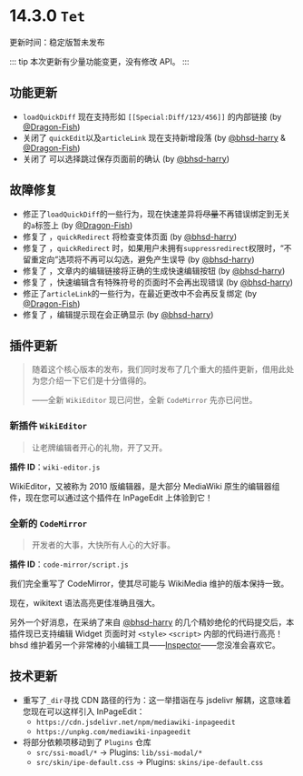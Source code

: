 # 14.3.0 `Tet`

更新时间：稳定版暂未发布

::: tip
本次更新有少量功能变更，没有修改 API。
:::

## 功能更新

- `loadQuickDiff` 现在支持形如 `[[Special:Diff/123/456]]` 的内部链接 (by [@Dragon-Fish](https://github.com/Dragon-Fish))
- 关闭了 <issues id="137" /> `quickEdit`以及`articleLink` 现在支持新增段落 (by [@bhsd-harry](https://github.com/bhsd-harry) & [@Dragon-Fish](https://github.com/Dragon-Fish))
- 关闭了 <issues id="145" /> 可以选择跳过保存页面前的确认 (by [@bhsd-harry](https://github.com/bhsd-harry))

## 故障修复

- 修正了`loadQuickDiff`的一些行为，现在快速差异将~~尽量~~不再错误绑定到无关的`a`标签上 (by [@Dragon-Fish](https://github.com/Dragon-Fish))
- 修复了 <issues id="127" />，`quickRedirect` 将检查变体页面 (by [@bhsd-harry](https://github.com/bhsd-harry))
- 修复了 <issues id="161" />，`quickRedirect` 时，如果用户未拥有`suppressredirect`权限时，“不留重定向”选项将不再可以勾选，避免产生误导 (by [@bhsd-harry](https://github.com/bhsd-harry))
- 修复了 <issues id="163" />，文章内的编辑链接将正确的生成快速编辑按钮 (by [@bhsd-harry](https://github.com/bhsd-harry))
- 修复了 <issues id="150" />，快速编辑含有特殊符号的页面时不会再出现错误 (by [@bhsd-harry](https://github.com/bhsd-harry))
- 修正了`articleLink`的一些行为，在最近更改中不会再反复绑定 (by [@Dragon-Fish](https://github.com/Dragon-Fish))
- 修复了 <issues id="177" />，编辑提示现在会正确显示 (by [@bhsd-harry](https://github.com/bhsd-harry))

## 插件更新

> 随着这个核心版本的发布，我们同时发布了几个重大的插件更新，借用此处为您介绍一下它们是十分值得的。
>
> ——全新 `WikiEditor` 现已问世，全新 `CodeMirror` 先亦已问世。

### 新插件 `WikiEditor`

> 让老牌编辑者开心的礼物，开了又开。

**插件 ID**：`wiki-editor.js`

WikiEditor，又被称为 2010 版编辑器，是大部分 MediaWiki 原生的编辑器组件，现在您可以通过这个插件在 InPageEdit 上体验到它！

### 全新的 `CodeMirror`

> 开发者的大事，大快所有人心的大好事。

**插件 ID**：`code-mirror/script.js`

我们完全重写了 CodeMirror，使其尽可能与 WikiMedia 维护的版本保持一致。

现在，wikitext 语法高亮更佳准确且强大。

另外一个好消息，在采纳了来自 [@bhsd-harry](https://github.com/bhsd-harry) 的几个精妙绝伦的代码提交后，本插件现已支持编辑 Widget 页面时对 `<style>` `<script>` 内部的代码进行高亮！bhsd 维护着另一个非常棒的小编辑工具——[Inspector](https://zh.moegirl.org.cn/User:Bhsd/Inspector)——您没准会喜欢它。

## 技术更新

- 重写了`_dir`寻找 CDN 路径的行为：这一举措诣在与 jsdelivr 解耦，这意味着您现在可以这样引入 InPageEdit：
  - `https://cdn.jsdelivr.net/npm/mediawiki-inpageedit`
  - `https://unpkg.com/mediawiki-inpageedit`
- 将部分依赖项移动到了 `Plugins` 仓库
  - `src/ssi-moadl/*` → Plugins: `lib/ssi-modal/*`
  - `src/skin/ipe-default.css` → Plugins: `skins/ipe-default.css`
